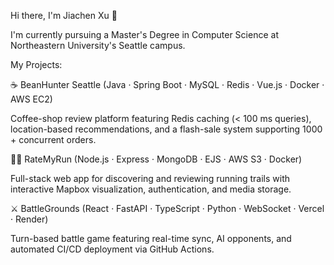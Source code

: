 Hi there, I'm Jiachen Xu 👋

I'm currently pursuing a Master's Degree in Computer Science at Northeastern University's Seattle campus.

My Projects:

☕ BeanHunter Seattle (Java · Spring Boot · MySQL · Redis · Vue.js · Docker · AWS EC2)

Coffee-shop review platform featuring Redis caching (< 100 ms queries), location-based recommendations, and a flash-sale system supporting 1000 + concurrent orders.


🏃‍♀️ RateMyRun (Node.js · Express · MongoDB · EJS · AWS S3 · Docker)

Full-stack web app for discovering and reviewing running trails with interactive Mapbox visualization, authentication, and media storage.


⚔️ BattleGrounds (React · FastAPI · TypeScript · Python · WebSocket · Vercel · Render)

Turn-based battle game featuring real-time sync, AI opponents, and automated CI/CD deployment via GitHub Actions.
